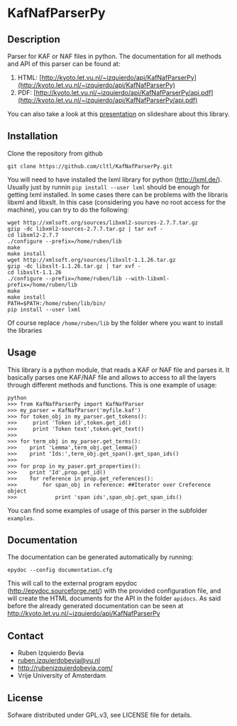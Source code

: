 KafNafParserPy
=============

Description
----------
Parser for KAF or  NAF files in python. The documentation for all methods and API of this parser can be found at:

1. HTML: [http://kyoto.let.vu.nl/~izquierdo/api/KafNafParserPy](http://kyoto.let.vu.nl/~izquierdo/api/KafNafParserPy)
2. PDF: [http://kyoto.let.vu.nl/~izquierdo/api/KafNafParserPy/api.pdf](http://kyoto.let.vu.nl/~izquierdo/api/KafNafParserPy/api.pdf)

You can also take a look at this [presentation](http://www.slideshare.net/rubenizquierdobevia/kafnafparserpy-a-python-library-for-parsingcreating-kaf-and-naf-files) on slideshare
 about this library.

Installation
-----------
Clone the repository from github

````shell
git clone https://github.com/cltl/KafNafParserPy.git
````
You will need to have installed the lxml library for python (http://lxml.de/). Usually just by runnin `pip install --user lxml` should be enough for
getting lxml installed. In some cases there can be problems with the libraris libxml and libxslt. In this case (considering you have no root access
for the machine), you can try to do the following:
```shell
wget http://xmlsoft.org/sources/libxml2-sources-2.7.7.tar.gz
gzip -dc libxml2-sources-2.7.7.tar.gz | tar xvf -
cd libxml2-2.7.7
./configure --prefix=/home/ruben/lib
make
make install
wget http://xmlsoft.org/sources/libxslt-1.1.26.tar.gz
gzip -dc libxslt-1.1.26.tar.gz | tar xvf -
cd libxslt-1.1.26
./configure --prefix=/home/ruben/lib --with-libxml-prefix=/home/ruben/lib
make
make install
PATH=$PATH:/home/ruben/lib/bin/
pip install --user lxml
```

Of course replace `/home/ruben/lib` by the folder where you want to install the libraries

Usage
-----

This library is a python module, that reads a KAF or NAF file and parses it. It basically parses one KAF/NAF file
and allows to access to all the layers through different methods and functions. This is one example of usage:
```shell
python
>>> from KafNafParserPy import KafNafParser
>>> my_parser = KafNafParser('myfile.kaf')
>>> for token_obj in my_parser.get_tokens():
>>>     print 'Token id',token.get_id()
>>>     print 'Token text',token.get_text()
>>>
>>> for term_obj in my_parser.get_terms():
>>>    print 'Lemma',term_obj.get_lemma()
>>>    print 'Ids:',term_obj.get_span().get_span_ids()
>>>
>>> for prop in my_paser.get_properties():
>>>    print 'Id',prop.get_id()
>>>    for reference in prop.get_references():
>>>        for span_obj in reference: ##Iterator over Creference object
>>>            print 'span ids',span_obj.get_span_ids()
```

You can find some examples of usage of this parser in the subfolder `examples`.

Documentation
-------------
The documentation can be generated automatically by running:
```shell
epydoc --config documentation.cfg
```

This will call to the external program epydoc (http://epydoc.sourceforge.net/) with the provided configuration file, and will create the HTML documents
for the API in the folder `apidocs`. As said before the already generated documentation can be seen at http://kyoto.let.vu.nl/~izquierdo/api/KafNafParserPy

Contact
------

* Ruben Izquierdo Bevia
* ruben.izquierdobevia@vu.nl
* http://rubenizquierdobevia.com/
* Vrije University of Amsterdam

License
------
Sofware distributed under GPL.v3, see LICENSE file for details.
